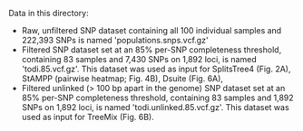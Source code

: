 Data in this directory:
- Raw, unfiltered SNP dataset containing all 100 individual samples and 222,393 SNPs is named 'populations.snps.vcf.gz'
- Filtered SNP dataset set at an 85% per-SNP completeness threshold, containing 83 samples and 7,430 SNPs on 1,892 loci, is named 'todi.85.vcf.gz'. This dataset was used as input for SplitsTree4 (Fig. 2A), StAMPP (pairwise heatmap; Fig. 4B), Dsuite (Fig. 6A),
- Filtered unlinked (> 100 bp apart in the genome) SNP dataset set at an 85% per-SNP completeness threshold, containing 83 samples and 1,892 SNPs on 1,892 loci, is named 'todi.unlinked.85.vcf.gz'. This dataset was used as input for TreeMix (Fig. 6B).
